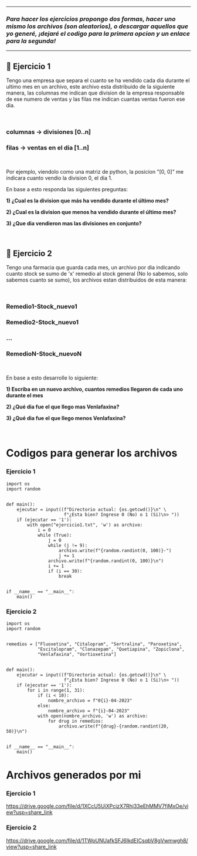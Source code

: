 
---
### _Para hacer los ejercicios propongo dos formas, hacer uno mismo los archivos (son aleatorios), o descargar aquellos que yo generé, ¡dejaré el codigo para la primera opcion y un enlace para la segunda!_
---

## 🥑 **Ejercicio 1**

Tengo una empresa que separa el cuanto se ha vendido cada dia durante el ultimo mes en un archivo, este archivo esta distribuido de la siguiente manera, las columnas me indican que division de la empresa responsable de ese numero de ventas y las filas me indican cuantas ventas fueron ese dia.

<br/>

### **columnas -> divisiones [0..n]**
### **filas -> ventas en el dia [1..n]**

<br/>

Por ejemplo, viendolo como una matriz de python, la posicion "[0, 0]" me indicara cuanto vendio la division 0, el dia 1.

En base a esto responda las siguientes preguntas:

**1) ¿Cual es la division que más ha vendido durante el último mes?**

**2) ¿Cual es la division que menos ha vendido durante el último mes?**

**3) ¿Que dia vendieron mas las divisiones en conjunto?**

<br/>

## 🥑 **Ejercicio 2**

Tengo una farmacia que guarda cada mes, un archivo por dia indicando cuanto stock se sumo de 'x' remedio al stock general (No lo sabemos, solo sabemos cuanto se sumo), los archivos estan distribuidos de esta manera:

<br/>

### **Remedio1-Stock_nuevo1**
### **Remedio2-Stock_nuevo1**
### **...**
### **RemedioN-Stock_nuevoN**

<br/>

En base a esto desarrolle lo siguiente:

**1) Escriba en un nuevo archivo, cuantos remedios llegaron de cada uno durante el mes**

**2) ¿Qué dia fue el que llego mas Venlafaxina?**

**3) ¿Qué dia fue el que llego menos Venlafaxina?**

<br/>

# **Codigos para generar los archivos**

### **Ejercicio 1**

```
import os
import random


def main():
    ejecutar = input((f"Directorio actual: {os.getcwd()}\n" \
                      f"¿Esta bien? Ingrese 0 (No) o 1 (Si)\n> "))
    if (ejecutar == '1'): 
        with open("ejercicio1.txt", 'w') as archivo:
            i = 0
            while (True):
                j = 0
                while (j != 9):
                    archivo.write(f"{random.randint(0, 100)}-")
                    j += 1
                archivo.write(f"{random.randint(0, 100)}\n")
                i += 1
                if (i == 30):
                    break


if __name__ == "__main__":
    main()
```

### **Ejercicio 2**

```
import os
import random


remedios = ["Fluoxetina", "Citalopram", "Sertralina", "Paroxetina",
            "Escitalopram", "Clonazepam", "Quetiapina", "Zopiclona",
            "Venlafaxina", "Vortioxetina"]


def main():
    ejecutar = input((f"Directorio actual: {os.getcwd()}\n" \
                      f"¿Esta bien? Ingrese 0 (No) o 1 (Si)\n> "))
    if (ejecutar == '1'):
        for i in range(1, 31):
            if (i < 10):
                nombre_archivo = f"0{i}-04-2023" 
            else:
                nombre_archivo = f"{i}-04-2023"
            with open(nombre_archivo, 'w') as archivo:
                for drug in remedios:
                    archivo.write(f"{drug}-{random.randint(20, 50)}\n")


if __name__ == "__main__":
    main()
```

# **Archivos generados por mi**

### **Ejercicio 1**

https://drive.google.com/file/d/1XCcU5UiXPcizX7Rhj33eEhMMV7fjMxOe/view?usp=share_link

### **Ejercicio 2**

https://drive.google.com/file/d/1TWpUNUafkSFJ6IkdEICsqbV8gVwmwgh8/view?usp=share_link